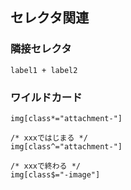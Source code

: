 ## セレクタ関連

### 隣接セレクタ

```
label1 + label2
```

### ワイルドカード

```
img[class*="attachment-"] 

/* xxxではじまる */
img[class^="attachment-"]

/* xxxで終わる */
img[class$="-image"]
```
